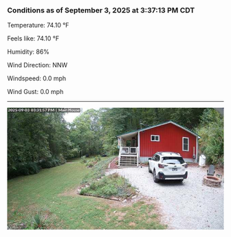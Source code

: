 ### Conditions as of September 3, 2025 at 3:37:13 PM CDT 

Temperature: 74.10 &deg;F

Feels like: 74.10 &deg;F

Humidity: 86%

Wind Direction: NNW

Windspeed: 0.0 mph

Wind Gust: 0.0 mph

---

<img src="./images/latest.jpeg"/>


